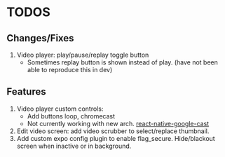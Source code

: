 # TODOS

## Changes/Fixes

1. Video player: play/pause/replay toggle button
   - Sometimes replay button is shown instead of play. (have not been able to reproduce this in dev)

## Features

1. Video player custom controls:
   - Add buttons loop, chromecast
   - Not currently working with new arch. [react-native-google-cast](https://react-native-google-cast.github.io/docs/components/CastButton)
2. Edit video screen: add video scrubber to select/replace thumbnail.
3. Add custom expo config plugin to enable flag_secure. Hide/blackout screen when inactive or in background.
